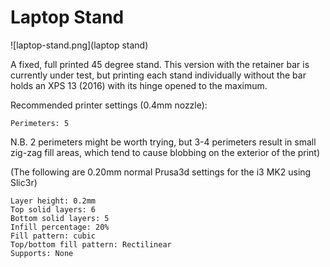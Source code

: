 # Laptop Stand

![laptop-stand.png](laptop stand)

A fixed, full printed 45 degree stand. This version with the retainer bar is currently under test, but printing each stand individually without the bar holds an XPS 13 (2016) with its hinge opened to the maximum.

Recommended printer settings (0.4mm nozzle):

    Perimeters: 5

N.B. 2 perimeters might be worth trying, but 3-4 perimeters result in small zig-zag fill areas, which tend to cause blobbing on the exterior of the print)

(The following are 0.20mm normal Prusa3d settings for the i3 MK2 using Slic3r)

    Layer height: 0.2mm
    Top solid layers: 6
    Bottom solid layers: 5
    Infill percentage: 20%
    Fill pattern: cubic
    Top/bottom fill pattern: Rectilinear
    Supports: None
